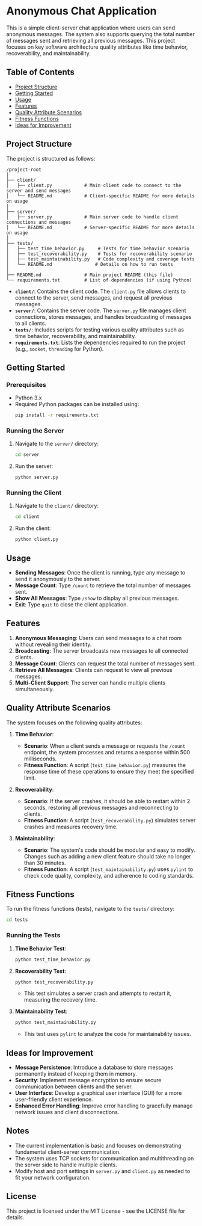 
# Anonymous Chat Application

This is a simple client-server chat application where users can send anonymous messages. The system also supports querying the total number of messages sent and retrieving all previous messages. This project focuses on key software architecture quality attributes like time behavior, recoverability, and maintainability.

## Table of Contents

- [Project Structure](#project-structure)
- [Getting Started](#getting-started)
- [Usage](#usage)
- [Features](#features)
- [Quality Attribute Scenarios](#quality-attribute-scenarios)
- [Fitness Functions](#fitness-functions)
- [Ideas for Improvement](#ideas-for-improvement)

## Project Structure

The project is structured as follows:

```
/project-root
│
├── client/
│   ├── client.py            # Main client code to connect to the server and send messages
│   └── README.md            # Client-specific README for more details on usage
│
├── server/
│   ├── server.py            # Main server code to handle client connections and messages
│   └── README.md            # Server-specific README for more details on usage
│
├── tests/
│   ├── test_time_behavior.py     # Tests for time behavior scenario
│   ├── test_recoverability.py    # Tests for recoverability scenario
│   ├── test_maintainability.py   # Code complexity and coverage tests
│   └── README.md                # Details on how to run tests
│
├── README.md                # Main project README (this file)
└── requirements.txt         # List of dependencies (if using Python)
```

- **`client/`**: Contains the client code. The `client.py` file allows clients to connect to the server, send messages, and request all previous messages.
- **`server/`**: Contains the server code. The `server.py` file manages client connections, stores messages, and handles broadcasting of messages to all clients.
- **`tests/`**: Includes scripts for testing various quality attributes such as time behavior, recoverability, and maintainability.
- **`requirements.txt`**: Lists the dependencies required to run the project (e.g., `socket`, `threading` for Python).

## Getting Started

### Prerequisites

- Python 3.x
- Required Python packages can be installed using:
  ```bash
  pip install -r requirements.txt
  ```

### Running the Server

1. Navigate to the `server/` directory:
   ```bash
   cd server
   ```
2. Run the server:
   ```bash
   python server.py
   ```

### Running the Client

1. Navigate to the `client/` directory:
   ```bash
   cd client
   ```
2. Run the client:
   ```bash
   python client.py
   ```

## Usage

- **Sending Messages**: Once the client is running, type any message to send it anonymously to the server.
- **Message Count**: Type `/count` to retrieve the total number of messages sent.
- **Show All Messages**: Type `/show` to display all previous messages.
- **Exit**: Type `quit` to close the client application.

## Features

1. **Anonymous Messaging**: Users can send messages to a chat room without revealing their identity.
2. **Broadcasting**: The server broadcasts new messages to all connected clients.
3. **Message Count**: Clients can request the total number of messages sent.
4. **Retrieve All Messages**: Clients can request to view all previous messages.
5. **Multi-Client Support**: The server can handle multiple clients simultaneously.

## Quality Attribute Scenarios

The system focuses on the following quality attributes:

1. **Time Behavior**:
   - **Scenario**: When a client sends a message or requests the `/count` endpoint, the system processes and returns a response within 500 milliseconds.
   - **Fitness Function**: A script (`test_time_behavior.py`) measures the response time of these operations to ensure they meet the specified limit.

2. **Recoverability**:
   - **Scenario**: If the server crashes, it should be able to restart within 2 seconds, restoring all previous messages and reconnecting to clients.
   - **Fitness Function**: A script (`test_recoverability.py`) simulates server crashes and measures recovery time.

3. **Maintainability**:
   - **Scenario**: The system's code should be modular and easy to modify. Changes such as adding a new client feature should take no longer than 30 minutes.
   - **Fitness Function**: A script (`test_maintainability.py`) uses `pylint` to check code quality, complexity, and adherence to coding standards.

## Fitness Functions

To run the fitness functions (tests), navigate to the `tests/` directory:

```bash
cd tests
```

### Running the Tests

1. **Time Behavior Test**:
    ```bash
    python test_time_behavior.py
    ```

2. **Recoverability Test**:
    ```bash
    python test_recoverability.py
    ```
    - This test simulates a server crash and attempts to restart it, measuring the recovery time.

3. **Maintainability Test**:
    ```bash
    python test_maintainability.py
    ```
    - This test uses `pylint` to analyze the code for maintainability issues.

## Ideas for Improvement

- **Message Persistence**: Introduce a database to store messages permanently instead of keeping them in memory.
- **Security**: Implement message encryption to ensure secure communication between clients and the server.
- **User Interface**: Develop a graphical user interface (GUI) for a more user-friendly client experience.
- **Enhanced Error Handling**: Improve error handling to gracefully manage network issues and client disconnections.

## Notes

- The current implementation is basic and focuses on demonstrating fundamental client-server communication.
- The system uses TCP sockets for communication and multithreading on the server side to handle multiple clients.
- Modify host and port settings in `server.py` and `client.py` as needed to fit your network configuration.

## License

This project is licensed under the MIT License - see the LICENSE file for details.
